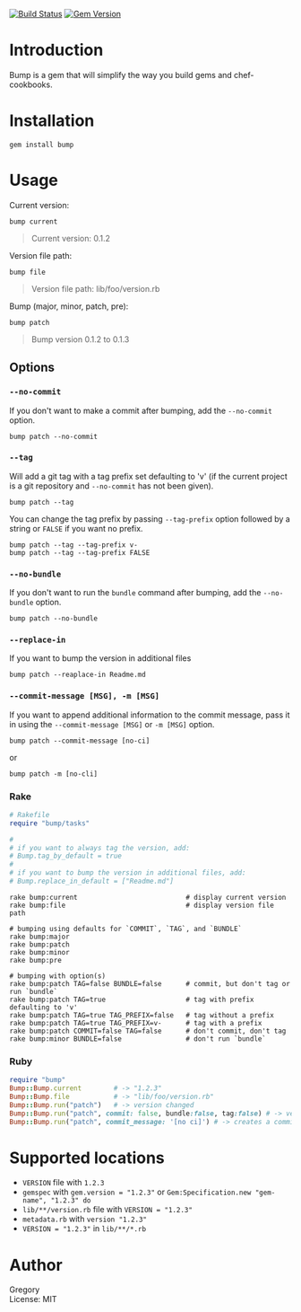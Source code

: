 [![Build Status](https://travis-ci.org/gregorym/bump.svg)](https://travis-ci.org/gregorym/bump)
[![Gem Version](https://badge.fury.io/rb/bump.svg)](http://badge.fury.io/rb/bump)

# Introduction

Bump is a gem that will simplify the way you build gems and chef-cookbooks.

# Installation

    gem install bump

# Usage

Current version:

    bump current

> Current version: 0.1.2

Version file path:

    bump file

> Version file path: lib/foo/version.rb

Bump (major, minor, patch, pre):

    bump patch

> Bump version 0.1.2 to 0.1.3

## Options

### `--no-commit`

If you don't want to make a commit after bumping, add the `--no-commit` option.

    bump patch --no-commit

### `--tag`

Will add a git tag with a tag prefix set defaulting to 'v' (if the current project is a git repository and `--no-commit` has not been given).

    bump patch --tag

You can change the tag prefix by passing `--tag-prefix` option followed by a string or `FALSE` if you want no prefix.

    bump patch --tag --tag-prefix v-
    bump patch --tag --tag-prefix FALSE

### `--no-bundle`

If you don't want to run the `bundle` command after bumping, add the `--no-bundle` option.

    bump patch --no-bundle

### `--replace-in`

If you want to bump the version in additional files

    bump patch --reaplace-in Readme.md

### `--commit-message [MSG], -m [MSG]`

If you want to append additional information to the commit message, pass it in using the `--commit-message [MSG]` or `-m [MSG]` option.

    bump patch --commit-message [no-ci]

or

    bump patch -m [no-cli]

### Rake

```ruby
# Rakefile
require "bump/tasks"

#
# if you want to always tag the version, add:
# Bump.tag_by_default = true
#
# if you want to bump the version in additional files, add:
# Bump.replace_in_default = ["Readme.md"]

```

    rake bump:current                           # display current version
    rake bump:file                              # display version file path

    # bumping using defaults for `COMMIT`, `TAG`, and `BUNDLE`
    rake bump:major
    rake bump:patch
    rake bump:minor
    rake bump:pre

    # bumping with option(s)
    rake bump:patch TAG=false BUNDLE=false      # commit, but don't tag or run `bundle`
    rake bump:patch TAG=true                    # tag with prefix defaulting to 'v'
    rake bump:patch TAG=true TAG_PREFIX=false   # tag without a prefix
    rake bump:patch TAG=true TAG_PREFIX=v-      # tag with a prefix
    rake bump:patch COMMIT=false TAG=false      # don't commit, don't tag
    rake bump:minor BUNDLE=false                # don't run `bundle`

### Ruby

```ruby
require "bump"
Bump::Bump.current        # -> "1.2.3"
Bump::Bump.file           # -> "lib/foo/version.rb"
Bump::Bump.run("patch")   # -> version changed
Bump::Bump.run("patch", commit: false, bundle:false, tag:false) # -> version changed with options
Bump::Bump.run("patch", commit_message: '[no ci]') # -> creates a commit message with 'v1.2.3 [no ci]' instead of default: 'v1.2.3'
```

# Supported locations

- `VERSION` file with `1.2.3`
- `gemspec` with `gem.version = "1.2.3"` or `Gem:Specification.new "gem-name", "1.2.3" do`
- `lib/**/version.rb` file with `VERSION = "1.2.3"`
- `metadata.rb` with `version "1.2.3"`
- `VERSION = "1.2.3"` in `lib/**/*.rb`

# Author

Gregory<br>
License: MIT
